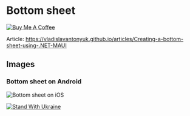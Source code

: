 # Bottom sheet

[![Buy Me A Coffee](https://ik.imagekit.io/VladislavAntonyuk/vladislavantonyuk/misc/bmc-button.png)](https://www.buymeacoffee.com/vlad.antonyuk)

Article: https://vladislavantonyuk.github.io/articles/Creating-a-bottom-sheet-using-.NET-MAUI

## Images

### Bottom sheet on Android

![Bottom sheet on iOS](https://ik.imagekit.io/VladislavAntonyuk/vladislavantonyuk/articles/26/logo.gif)

[![Stand With Ukraine](https://img.shields.io/badge/made_in-ukraine-ffd700.svg?labelColor=0057b7)](https://stand-with-ukraine.pp.ua)